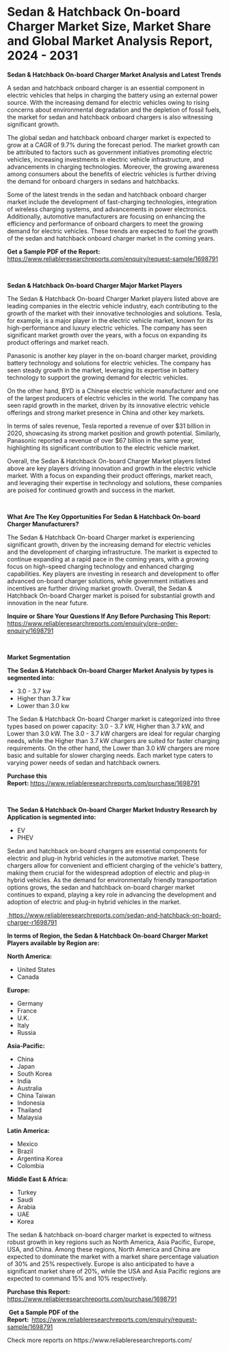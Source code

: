 <p><h1>Sedan & Hatchback On-board Charger Market Size, Market Share and Global Market Analysis Report, 2024 - 2031</h1></p><p><strong>Sedan & Hatchback On-board Charger Market Analysis and Latest Trends</strong></p>
<p><p>A sedan and hatchback onboard charger is an essential component in electric vehicles that helps in charging the battery using an external power source. With the increasing demand for electric vehicles owing to rising concerns about environmental degradation and the depletion of fossil fuels, the market for sedan and hatchback onboard chargers is also witnessing significant growth.</p><p>The global sedan and hatchback onboard charger market is expected to grow at a CAGR of 9.7% during the forecast period. The market growth can be attributed to factors such as government initiatives promoting electric vehicles, increasing investments in electric vehicle infrastructure, and advancements in charging technologies. Moreover, the growing awareness among consumers about the benefits of electric vehicles is further driving the demand for onboard chargers in sedans and hatchbacks.</p><p>Some of the latest trends in the sedan and hatchback onboard charger market include the development of fast-charging technologies, integration of wireless charging systems, and advancements in power electronics. Additionally, automotive manufacturers are focusing on enhancing the efficiency and performance of onboard chargers to meet the growing demand for electric vehicles. These trends are expected to fuel the growth of the sedan and hatchback onboard charger market in the coming years.</p></p>
<p><strong>Get a Sample PDF of the Report:&nbsp;</strong> <a href="https://www.reliableresearchreports.com/enquiry/request-sample/1698791">https://www.reliableresearchreports.com/enquiry/request-sample/1698791</a></p>
<p>&nbsp;</p>
<p><strong>Sedan & Hatchback On-board Charger Major Market Players</strong></p>
<p><p>The Sedan & Hatchback On-board Charger Market players listed above are leading companies in the electric vehicle industry, each contributing to the growth of the market with their innovative technologies and solutions. Tesla, for example, is a major player in the electric vehicle market, known for its high-performance and luxury electric vehicles. The company has seen significant market growth over the years, with a focus on expanding its product offerings and market reach.</p><p>Panasonic is another key player in the on-board charger market, providing battery technology and solutions for electric vehicles. The company has seen steady growth in the market, leveraging its expertise in battery technology to support the growing demand for electric vehicles.</p><p>On the other hand, BYD is a Chinese electric vehicle manufacturer and one of the largest producers of electric vehicles in the world. The company has seen rapid growth in the market, driven by its innovative electric vehicle offerings and strong market presence in China and other key markets.</p><p>In terms of sales revenue, Tesla reported a revenue of over $31 billion in 2020, showcasing its strong market position and growth potential. Similarly, Panasonic reported a revenue of over $67 billion in the same year, highlighting its significant contribution to the electric vehicle market.</p><p>Overall, the Sedan & Hatchback On-board Charger Market players listed above are key players driving innovation and growth in the electric vehicle market. With a focus on expanding their product offerings, market reach, and leveraging their expertise in technology and solutions, these companies are poised for continued growth and success in the market.</p></p>
<p>&nbsp;</p>
<p><strong>What Are The Key Opportunities For Sedan & Hatchback On-board Charger Manufacturers?</strong></p>
<p><p>The Sedan & Hatchback On-board Charger market is experiencing significant growth, driven by the increasing demand for electric vehicles and the development of charging infrastructure. The market is expected to continue expanding at a rapid pace in the coming years, with a growing focus on high-speed charging technology and enhanced charging capabilities. Key players are investing in research and development to offer advanced on-board charger solutions, while government initiatives and incentives are further driving market growth. Overall, the Sedan & Hatchback On-board Charger market is poised for substantial growth and innovation in the near future.</p></p>
<p><strong>Inquire or Share Your Questions If Any Before Purchasing This Report:</strong> <a href="https://www.reliableresearchreports.com/enquiry/pre-order-enquiry/1698791">https://www.reliableresearchreports.com/enquiry/pre-order-enquiry/1698791</a></p>
<p>&nbsp;</p>
<p><strong>Market Segmentation</strong></p>
<p><strong>The Sedan & Hatchback On-board Charger Market Analysis by types is segmented into:</strong></p>
<p><ul><li>3.0 - 3.7 kw</li><li>Higher than 3.7 kw</li><li>Lower than 3.0 kw</li></ul></p>
<p><p>The Sedan & Hatchback On-board Charger market is categorized into three types based on power capacity: 3.0 - 3.7 kW, Higher than 3.7 kW, and Lower than 3.0 kW. The 3.0 - 3.7 kW chargers are ideal for regular charging needs, while the Higher than 3.7 kW chargers are suited for faster charging requirements. On the other hand, the Lower than 3.0 kW chargers are more basic and suitable for slower charging needs. Each market type caters to varying power needs of sedan and hatchback owners.</p></p>
<p><strong>Purchase this Report:&nbsp;</strong><a href="https://www.reliableresearchreports.com/purchase/1698791">https://www.reliableresearchreports.com/purchase/1698791</a></p>
<p>&nbsp;</p>
<p><strong>The Sedan & Hatchback On-board Charger Market Industry Research by Application is segmented into:</strong></p>
<p><ul><li>EV</li><li>PHEV</li></ul></p>
<p><p>Sedan and hatchback on-board chargers are essential components for electric and plug-in hybrid vehicles in the automotive market. These chargers allow for convenient and efficient charging of the vehicle's battery, making them crucial for the widespread adoption of electric and plug-in hybrid vehicles. As the demand for environmentally friendly transportation options grows, the sedan and hatchback on-board charger market continues to expand, playing a key role in advancing the development and adoption of electric and plug-in hybrid vehicles in the market.</p></p>
<p><a href="https://www.reliableresearchreports.com/sedan-and-hatchback-on-board-charger-r1698791">&nbsp;https://www.reliableresearchreports.com/sedan-and-hatchback-on-board-charger-r1698791</a></p>
<p><strong>In terms of Region, the Sedan & Hatchback On-board Charger Market Players available by Region are:</strong></p>
<p>
    <p> <strong> North America: </strong>
        <ul>
            <li>United States</li>
            <li>Canada</li>
        </ul>
        </p> 
    <p> <strong> Europe: </strong>
        <ul>
            <li>Germany</li>
            <li>France</li>
            <li>U.K.</li>
            <li>Italy</li>
            <li>Russia</li>
        </ul>
        </p> 
    <p> <strong> Asia-Pacific: </strong>
        <ul>
            <li>China</li>
            <li>Japan</li>
            <li>South Korea</li>
            <li>India</li>
            <li>Australia</li>
            <li>China Taiwan</li>
            <li>Indonesia</li>
            <li>Thailand</li>
            <li>Malaysia</li>
        </ul>
        </p> 
    <p> <strong> Latin America: </strong>
        <ul>
            <li>Mexico</li>
            <li>Brazil</li>
            <li>Argentina Korea</li>
            <li>Colombia</li>
        </ul>
        </p> 
    <p> <strong> Middle East & Africa: </strong>
        <ul>
            <li>Turkey</li>
            <li>Saudi</li>
            <li>Arabia</li>
            <li>UAE</li>
            <li>Korea</li>
        </ul>
    </p>
    </p>
<p><p>The sedan & hatchback on-board charger market is expected to witness robust growth in key regions such as North America, Asia Pacific, Europe, USA, and China. Among these regions, North America and China are expected to dominate the market with a market share percentage valuation of 30% and 25% respectively. Europe is also anticipated to have a significant market share of 20%, while the USA and Asia Pacific regions are expected to command 15% and 10% respectively.</p></p>
<p><strong>Purchase this Report: </strong><a href="https://www.reliableresearchreports.com/purchase/1698791">https://www.reliableresearchreports.com/purchase/1698791</a></p>
<p>&nbsp;<strong>Get a Sample PDF of the Report:&nbsp;&nbsp;</strong><a href="https://www.reliableresearchreports.com/enquiry/request-sample/1698791">https://www.reliableresearchreports.com/enquiry/request-sample/1698791</a></p>
<p><strong></strong></p>
<p>Check more reports on https://www.reliableresearchreports.com/</p>